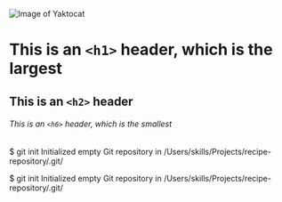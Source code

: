 ![Image of Yaktocat](https://octodex.github.com/images/yaktocat.png)
# This is an `<h1>` header, which is the largest
## This is an `<h2>` header
###### This is an `<h6>` header, which is the smallest

$ git init
Initialized empty Git repository in /Users/skills/Projects/recipe-repository/.git/

$ git init
Initialized empty Git repository in /Users/skills/Projects/recipe-repository/.git/
